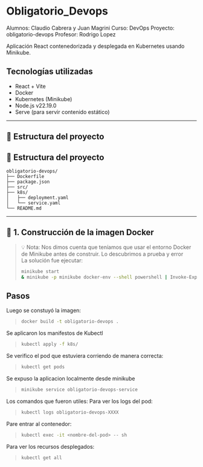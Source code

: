 # Obligatorio_Devops
Alumnos: Claudio Cabrera y Juan Magrini
Curso: DevOps
Proyecto: obligatorio-devops
Profesor: Rodrigo Lopez


Aplicación React contenedorizada y desplegada en Kubernetes usando Minikube.


## Tecnologías utilizadas

- React + Vite
- Docker
- Kubernetes (Minikube)
- Node.js v22.19.0
- Serve (para servir contenido estático)

---

## 📂 Estructura del proyecto
## 📂 Estructura del proyecto

```text
obligatorio-devops/
├── Dockerfile
├── package.json
├── src/
├── k8s/
│   ├── deployment.yaml
│   └── service.yaml
└── README.md
```


---

## 🐳 1. Construcción de la imagen Docker


> 💡 Nota: Nos dimos cuenta que teníamos que usar el entorno Docker de Minikube antes de construir. 
> Lo descubrimos a prueba y error   
> La solución fue ejecutar:
>
> ```bash
> minikube start
> & minikube -p minikube docker-env --shell powershell | Invoke-Expression
> ```


## Pasos


Luego se constuyó la imagen:
> ```bash
>docker build -t obligatorio-devops .
> ```


Se aplicaron los manifestos de Kubectl
> ```bash
>kubectl apply -f k8s/
> ```


Se verifico el pod que estuviera corriendo de manera correcta:
> ```bash
>kubectl get pods
> ```

Se expuso la aplicacion localmente desde minikube 
> ```bash
>minikube service obligatorio-devops-service
> ```


Los comandos que fueron utiles:
Para ver los logs del pod:
> ```bash
>kubectl logs obligatorio-devops-XXXX
> ```
Pare entrar al contenedor:
> ```bash
>kubectl exec -it <nombre-del-pod> -- sh
> ```
Para ver los recursos desplegados:
> ```bash
> kubectl get all
> ```




